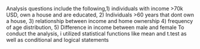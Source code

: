 Analysis questions include the following,1) individuals with income >70k USD, own a house and are educated, 2) Individuals >60 years that dont own a house, 3) relationship between income and home ownership 4) frequency of age distribution, 5) Difference in income between male and female 
To conduct the analysis, i utilized statistical functions like mean and t.test as well as conditional and logical statements
